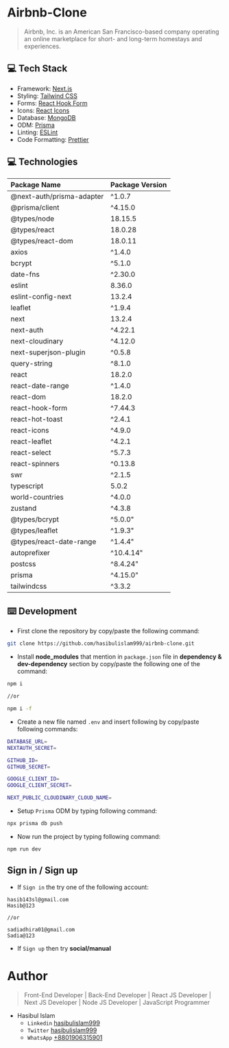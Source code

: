 # Airbnb-Clone

> Airbnb, Inc. is an American San Francisco-based company operating an online marketplace for short- and long-term homestays and experiences.

## 💻 Tech Stack

- Framework: [Next.js](https://nextjs.org/)
- Styling: [Tailwind CSS](https://tailwindcss.com/)
- Forms: [React Hook Form](https://react-hook-form.com/)
- Icons: [React Icons](https://react-icons.github.io/react-icons/)
- Database: [MongoDB](https://www.mongodb.com/)
- ODM: [Prisma](https://www.prisma.io/)
- Linting: [ESLint](https://eslint.org/)
- Code Formatting: [Prettier](https://prettier.io/)

## 💻 Technologies

| Package Name              | Package Version |
| :------------------------ | :-------------- |
| @next-auth/prisma-adapter | ^1.0.7          |
| @prisma/client            | ^4.15.0         |
| @types/node               | 18.15.5         |
| @types/react              | 18.0.28         |
| @types/react-dom          | 18.0.11         |
| axios                     | ^1.4.0          |
| bcrypt                    | ^5.1.0          |
| date-fns                  | ^2.30.0         |
| eslint                    | 8.36.0          |
| eslint-config-next        | 13.2.4          |
| leaflet                   | ^1.9.4          |
| next                      | 13.2.4          |
| next-auth                 | ^4.22.1         |
| next-cloudinary           | ^4.12.0         |
| next-superjson-plugin     | ^0.5.8          |
| query-string              | ^8.1.0          |
| react                     | 18.2.0          |
| react-date-range          | ^1.4.0          |
| react-dom                 | 18.2.0          |
| react-hook-form           | ^7.44.3         |
| react-hot-toast           | ^2.4.1          |
| react-icons               | ^4.9.0          |
| react-leaflet             | ^4.2.1          |
| react-select              | ^5.7.3          |
| react-spinners            | ^0.13.8         |
| swr                       | ^2.1.5          |
| typescript                | 5.0.2           |
| world-countries           | ^4.0.0          |
| zustand                   | ^4.3.8          |
| @types/bcrypt             | ^5.0.0"         |
| @types/leaflet            | ^1.9.3"         |
| @types/react-date-range   | ^1.4.4"         |
| autoprefixer              | ^10.4.14"       |
| postcss                   | ^8.4.24"        |
| prisma                    | ^4.15.0"        |
| tailwindcss               | ^3.3.2          |

## ⌨️ Development

- First clone the repository by copy/paste the following command:

```bash
git clone https://github.com/hasibulislam999/airbnb-clone.git
```

- Install **node_modules** that mention in `package.json` file in **dependency & dev-dependency** section by copy/paste the following one of the command:

```bash
npm i

//or

npm i -f
```

- Create a new file named `.env` and insert following by copy/paste following commands:

```bash
DATABASE_URL=
NEXTAUTH_SECRET=

GITHUB_ID=
GITHUB_SECRET=

GOOGLE_CLIENT_ID=
GOOGLE_CLIENT_SECRET=

NEXT_PUBLIC_CLOUDINARY_CLOUD_NAME=
```

- Setup `Prisma` ODM by typing following command:

```bash
npx prisma db push
```

- Now run the project by typing following command:

```bash
npm run dev
```

## Sign in / Sign up

- If `Sign in` the try one of the following account:

```
hasib143sl@gmail.com
Hasib@123

//or

sadiadhira01@gmail.com
Sadia@123
```

- If `Sign up` then try **social/manual**

# Author

> Front-End Developer | Back-End Developer | React JS Developer | Next JS Developer | Node JS Developer | JavaScript Programmer

- Hasibul Islam
  - `Linkedin` [hasibulislam999](https://www.linkedin.com/in/hasibulislam999)
  - `Twitter` [hasibulislam999](https://twitter.com/hasibulislam999)
  - `WhatsApp` [+8801906315901](https://wa.me/01906315901)
